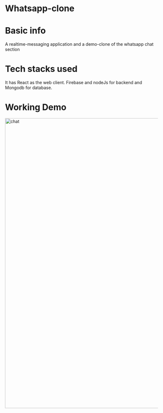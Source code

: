 # Whatsapp-clone
# Basic info
A realtime-messaging application and a demo-clone of the whatsapp chat section

# Tech stacks used
It has React as the web client. Firebase and nodeJs for backend and Mongodb for database.

# Working Demo
 <img width="954" alt="chat" src="https://user-images.githubusercontent.com/61617513/144784765-ec123b78-29f9-42cb-abca-5c35328728ee.png">
